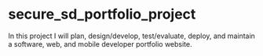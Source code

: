 # secure_sd_portfolio_project
In this project I will plan, design/develop, test/evaluate, deploy, and maintain a software, web, and mobile developer portfolio website.
